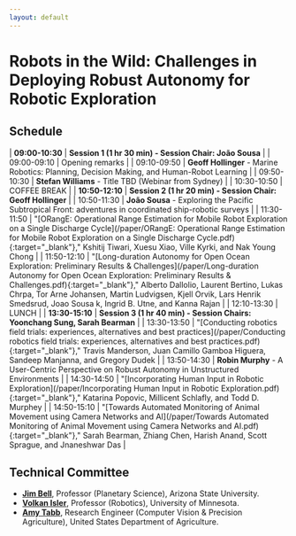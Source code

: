 ```yaml
---
layout: default
---
```


# **Robots in the Wild: Challenges in Deploying Robust Autonomy for Robotic Exploration**

## **Schedule**

| **09:00-10:30** | **Session 1 (1 hr 30 min) - Session Chair:  Jo&atilde;o Sousa** | 
| 09:00-09:10 | Opening remarks | 
| 09:10-09:50 |&nbsp;**Geoff Hollinger** - Marine Robotics: Planning, Decision Making, and Human-Robot Learning | 
| 09:50-10:30 |&nbsp;**Stefan Williams** - Title TBD (Webinar from Sydney) | 
| 10:30-10:50 | COFFEE BREAK | 
| **10:50-12:10** | **Session 2 (1 hr 20 min) - Session Chair: Geoff Hollinger** | 
| 10:50-11:30 |&nbsp;**Jo&atilde;o Sousa** - Exploring the Pacific Subtropical Front: adventures in coordinated ship-robotic surveys | 
| 11:30-11:50 |&nbsp;"[ORangE: Operational Range Estimation for Mobile Robot Exploration on a Single Discharge Cycle](/paper/ORangE: Operational Range Estimation for Mobile Robot Exploration on a Single Discharge Cycle.pdf){:target="_blank"}," Kshitij Tiwari, Xuesu Xiao, Ville Kyrki, and Nak Young Chong | 
| 11:50-12:10 |&nbsp;"[Long-duration Autonomy for Open Ocean Exploration: Preliminary Results & Challenges](/paper/Long-duration Autonomy for Open Ocean Exploration: Preliminary Results & Challenges.pdf){:target="_blank"}," Alberto Dallolio, Laurent Bertino, Lukas Chrpa, Tor Arne Johansen, Martin Ludvigsen, Kjell Orvik, Lars Henrik Smedsrud, Joao Sousa k, Ingrid B. Utne, and Kanna Rajan | 
| 12:10-13:30 | LUNCH | 
| **13:30-15:10** | **Session 3 (1 hr 40 min) - Session Chairs: Yoonchang Sung, Sarah Bearman** | 
| 13:30-13:50 |&nbsp;"[Conducting robotics field trials: experiences, alternatives and best practices](/paper/Conducting robotics field trials: experiences, alternatives and best practices.pdf){:target="_blank"}," Travis Manderson, Juan Camillo Gamboa Higuera, Sandeep Manjanna, and Gregory Dudek | 
| 13:50-14:30 |&nbsp;**Robin Murphy** - A User-Centric Perspective on Robust Autonomy in Unstructured Environments | 
| 14:30-14:50 |&nbsp;"[Incorporating Human Input in Robotic Exploration](/paper/Incorporating Human Input in Robotic Exploration.pdf){:target="_blank"}," Katarina Popovic, Millicent Schlafly, and Todd D. Murphey | 
| 14:50-15:10 |&nbsp;"[Towards Automated Monitoring of Animal Movement using Camera Networks and AI](/paper/Towards Automated Monitoring of Animal Movement using Camera Networks and AI.pdf){:target="_blank"}," Sarah Bearman, Zhiang Chen, Harish Anand, Scott Sprague, and Jnaneshwar Das | 

## **Technical Committee**

* [**Jim Bell**](http://jimbell.sese.asu.edu/), Professor (Planetary Science), Arizona State University. 
* [**Volkan Isler**](https://www-users.cs.umn.edu/~isler/), Professor (Robotics), University of Minnesota.
* [**Amy Tabb**](https://amytabb.com/), Research Engineer (Computer Vision & Precision Agriculture), United States Department of Agriculture. 